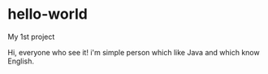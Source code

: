 # hello-world
My 1st project

Hi, everyone who see it! i'm simple person which like Java and which know English.
